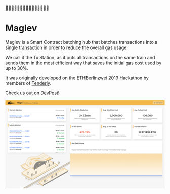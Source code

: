 🚄🚃🚃🚃🚃🚃🚃🚃🚃🚃🚃🚃🚃🚃💨

# Maglev

Maglev is a Smart Contract batching hub that batches transactions into a single transaction in order to reduce the overall gas usage.

We call it the Tx Station, as it puts all transactions on the same train and sends them in the most efficient way that saves the initial gas cost used by up to 30%.

It was originally developed on the ETHBerlinzwei 2019 Hackathon by members of [Tenderly](https://tenderly.co). 

Check us out on [DevPost](https://devpost.com)!



![Maglev Preview](./preview.png)
 
